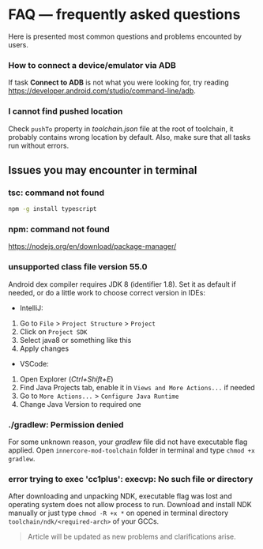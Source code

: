 # FAQ — frequently asked questions

Here is presented most common questions and problems encounted by users.

### How to connect a device/emulator via ADB

If task **Connect to ADB** is not what you were looking for, try reading https://developer.android.com/studio/command-line/adb.

### I cannot find pushed location
Check `pushTo` property in *toolchain.json* file at the root of toolchain, it probably contains wrong location by default. Also, make sure that all tasks run without errors.

## Issues you may encounter in terminal

### tsc: command not found

```sh
npm -g install typescript
```

### npm: command not found

https://nodejs.org/en/download/package-manager/

### unsupported class file version 55.0

Android dex compiler requires JDK 8 (identifier 1.8). Set it as default if needed, or do a little work to choose correct version in IDEs:
 - IntelliJ:
1. Go to `File` > `Project Structure` > `Project`
2. Click on `Project SDK`
3. Select java8 or something like this
4. Apply changes
 - VSCode:
1. Open Explorer (*Ctrl+Shift+E*)
2. Find Java Projects tab, enable it in `Views and More Actions...` if needed
3. Go to `More Actions...` > `Configure Java Runtime`
4. Change Java Version to required one

### ./gradlew: Permission denied

For some unknown reason, your *gradlew* file did not have executable flag applied. Open `innercore-mod-toolchain` folder in terminal and type `chmod +x gradlew`.

### error trying to exec 'cc1plus': execvp: No such file or directory

After downloading and unpacking NDK, executable flag was lost and operating system does not allow process to run. Download and install NDK manually or just type `chmod -R +x *` on opened in terminal directory `toolchain/ndk/<required-arch>` of your GCCs.

> Article will be updated as new problems and clarifications arise.
